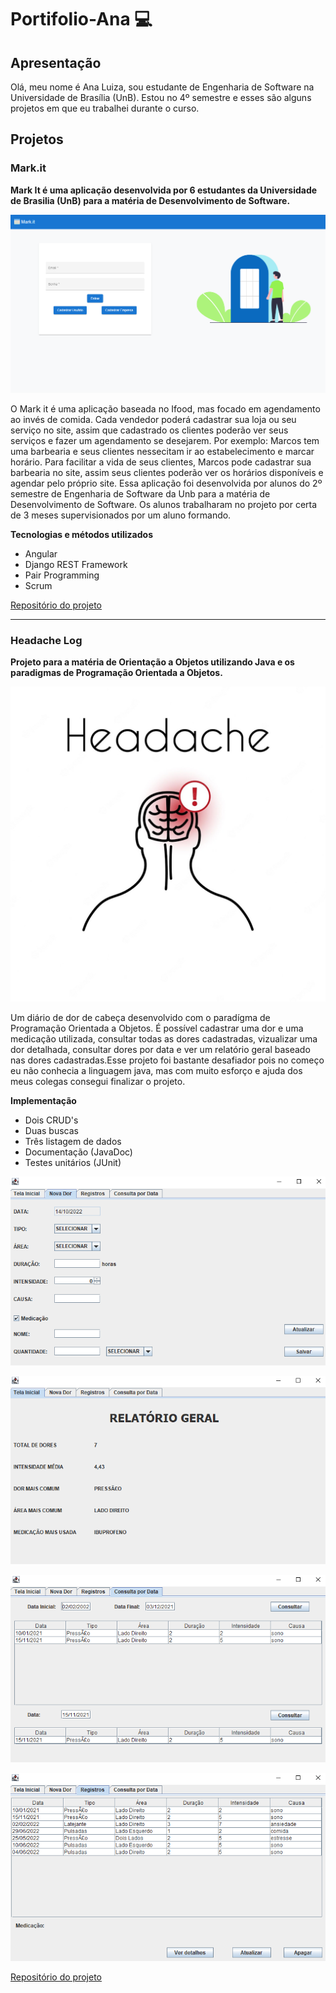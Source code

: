 # Portifolio-Ana :computer:

## Apresentação

Olá, meu nome é Ana Luiza, sou estudante de Engenharia de Software na Universidade de Brasília (UnB). Estou no 4º semestre e esses são alguns projetos em que eu trabalhei durante o curso.

## Projetos

### Mark.it

**Mark It é uma aplicação desenvolvida por 6 estudantes da Universidade de Brasilia (UnB) para a matéria de Desenvolvimento de Software.**

![Mark.it](https://github.com/analuizargds/Portifolio-Ana/blob/main/images/2022-10-10.png)

O Mark it é uma aplicação baseada no Ifood, mas focado em agendamento ao invés de comida. Cada vendedor poderá cadastrar sua loja ou seu serviço no site, assim que cadastrado os clientes poderão ver seus serviços e fazer um agendamento se desejarem. Por exemplo: Marcos tem uma barbearia e seus clientes nessecitam ir ao estabelecimento e marcar horário. Para facilitar a vida de seus clientes, Marcos pode cadastrar sua barbearia no site, assim seus clientes poderão ver os horários disponíveis e agendar pelo próprio site. Essa aplicação foi desenvolvida por alunos do 2º semestre de Engenharia de Software da Unb para a matéria de Desenvolvimento de Software. Os alunos trabalharam no projeto por certa de 3 meses supervisionados por um aluno formando.


**Tecnologias e métodos utilizados**
* Angular
* Django REST Framework
* Pair Programming
* Scrum

[Repositório do projeto](https://github.com/FeudoAmareloGirassol/FeudoAmareloGirassol)
__________________________________________________________________

### Headache Log

**Projeto para a matéria de Orientação a Objetos utilizando Java e os paradigmas de Programação Orientada a Objetos.**

![Headache Log](https://github.com/analuizargds/Portifolio-Ana/blob/main/images/headache_img.jpeg)

Um diário de dor de cabeça desenvolvido com o paradígma de Programação Orientada a Objetos. É possível cadastrar uma dor e uma medicação utilizada, consultar todas as dores cadastradas, vizualizar uma dor detalhada, consultar dores por data e ver um relatório geral baseado nas dores cadastradas.Esse projeto foi bastante desafiador pois no começo eu não conhecia a linguagem java, mas com muito esforço e ajuda dos meus colegas consegui finalizar o projeto.

**Implementação** 
* Dois CRUD's
* Duas buscas
* Três listagem de dados
* Documentação (JavaDoc)
* Testes unitários (JUnit)

![Headache Log](https://github.com/analuizargds/Portifolio-Ana/blob/main/images/headache(1).png)

![Headache Log](https://github.com/analuizargds/Portifolio-Ana/blob/main/images/headache(2).png)

![Headache Log](https://github.com/analuizargds/Portifolio-Ana/blob/main/images/headache(3).png)

![Headache Log](https://github.com/analuizargds/Portifolio-Ana/blob/main/images/headache(4).png)

[Repositório do projeto](https://github.com/analuizargds/Headache-Log)
